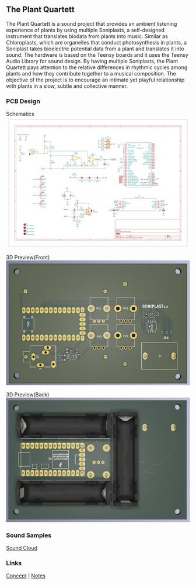 ## The Plant Quartett

The Plant Quartett is a sound project that provides an ambient listening experience of plants by using multiple Soniplasts, a self-designed instrument that translates biodata from plants into music. Similar as Chloroplasts, which are organelles that conduct photosynthesis in plants, a Soniplast takes bioelectric potential data from a plant and translates it into sound. The hardware is based on the Teensy boards and it uses the Teensy Audio Library for sound design. By having multiple Soniplasts, the Plant Quartett pays attention to the relative differences in rhythmic cycles among plants and how they contribute together to a musical composition. The objective of the project is to encourage an intimate yet playful relationship with plants in a slow, subtle and collective manner.

### PCB Design
Schematics
![Schematics](https://raw.githubusercontent.com/digitalmediabremen/The-Plant-Quartett/main/pcb/schematics.png
)

3D Preview(Front)
![3D Preview(Front)](https://raw.githubusercontent.com/digitalmediabremen/The-Plant-Quartett/main/pcb/3d_view_front.png
)

3D Preview(Back)
![3D Preview(Back)](https://raw.githubusercontent.com/digitalmediabremen/The-Plant-Quartett/main/pcb/3d_virew_back.png
)

### Sound Samples
[Sound Cloud](https://soundcloud.com/user-523089589/the-plant-quatett)


### Links
[Concept](https://github.com/digitalmediabremen/plantSonification/blob/main/concept.md) | [Notes](https://github.com/digitalmediabremen/plantSonification/blob/main/notes.md)
